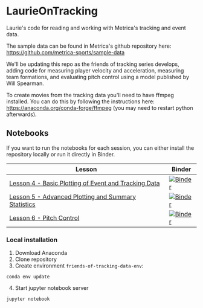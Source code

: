 # LaurieOnTracking
Laurie's code for reading and working with Metrica's tracking and event data.

The sample data can be found in Metrica's github repository here: https://github.com/metrica-sports/sample-data

We'll be updating this repo as the friends of tracking series develops, adding code for measuring player velocity and acceleration, measuring team formations, and evaluating pitch control using a model published by Will Spearman. 

To create movies from the tracking data you'll need to have ffmpeg installed. You can do this by following the instructions here: https://anaconda.org/conda-forge/ffmpeg (you may need to restart python afterwards).

## Notebooks
If you want to run the notebooks for each session, you can either install the repository locally or run it directly in Binder.

| Lesson | Binder |
| --- | --- |
| [Lesson 4 - Basic Plotting of Event and Tracking Data](Lesson4.ipynb) | [![Binder](https://mybinder.org/badge_logo.svg)](https://mybinder.org/v2/gh/seidlr/LaurieOnTracking/master?filepath=Lesson4.ipynb) |
| [Lesson 5 - Advanced Plotting and Summary Statistics](Lesson5.ipynb) | [![Binder](https://mybinder.org/badge_logo.svg)](https://mybinder.org/v2/gh/seidlr/LaurieOnTracking/master?filepath=Lesson5.ipynb) |
| [Lesson 6 - Pitch Control](Lesson6.ipynb) | [![Binder](https://mybinder.org/badge_logo.svg)](https://mybinder.org/v2/gh/seidlr/LaurieOnTracking/master?filepath=Lesson6.ipynb) |
 
### Local installation
1. Download Anaconda
2. Clone repository
3. Create environment `friends-of-tracking-data-env`:
```
conda env update
```
4. Start jupyter notebook server
```
jupyter notebook
```